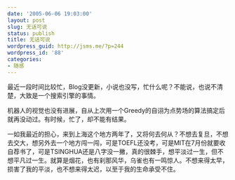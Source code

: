 ```yaml
---
date: '2005-06-06 19:03:00'
layout: post
slug: 无话可说
status: publish
title: 无话可说
wordpress_guid: http://jsms.me/?p=244
wordpress_id: '88'
categories:
- 随感
---
```


最近一段时间比较忙，Blog没更新，小说也没写，忙什么呢？不能说，也说不清楚，大致是一个搜索引擎的事情。 

机器人的视觉也没有进展，自从上次用一个Greedy的自诩为点势场的算法搞定后就再没动过。有时候，忙了，却不能有结果。 

一如我最近的担心，来到上海这个地方两年了，又将何去何从？不想去复旦，不想去交大，想另外去一个地方闯一闯，可是TOEFL还没考，可是MIT在7月份就要收自荐书了，可是TSINGHUA还是八字没一撇，真的很棘手，想平淡过一生，但不想平凡过一生。就算是烟花，也有刹那风华，乌雀也有一鸣惊人。不想来得太早，损害了我的平淡，也不想来得太迟，以至于我的生命承受不住。
